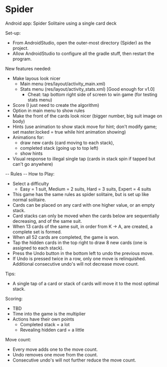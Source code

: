 # Spider
Android app: Spider Solitaire using a single card deck

Set-up:
- From AndroidStudio, open the outer-most directory (Spider) as the project.
- Allow AndroidStudio to configure all the gradle stuff, then restart the program.

New features needed:
- Make layous look nicer
	- Main menu (res/layout/activity_main.xml)
	- Stats menu (res/layout/activity_stats.xml) [Good enough for v1.0]
		* Cheat: tap bottom right side of screen to win game (for testing stats menu)
- Score (I just need to create the algorithm)
- Option in main menu to show rules
- Make the front of the cards look nicer (bigger number, big suit image on body)
- Hints (use animation to show stack move for hint; don't modify game; set master.locked = true while hint animation showing)
- Animations for:
	- draw new cards (card moving to each stack), 
	- completed stack (going up to top left)
	- show hints
- Visual response to illegal single tap (cards in stack spin if tapped but can't go anywhere)


-- Rules --
How to Play:
- Select a difficulty
	- Easy = 1 suit, Medium = 2 suits, Hard = 3 suits, Expert = 4 suits
- This game has the same rules as spider solitaire, but is set up like normal solitaire.
- Cards can be placed on any card with one higher value, or an empty stack.
- Card stacks can only be moved when the cards below are sequentially decreasing, and of the same suit.
- When 13 cards of the same suit, in order from K -> A, are created, a complete set is formed.
- When all 52 cards are completed, the game is won.
- Tap the hidden cards in the top right to draw 8 new cards (one is assigned to each stack).
- Press the Undo button in the bottom left to undo the previous move.
- If Undo is pressed twice in a row, only one move is relinquished. Additional consecutive undo's will not decrease move count.

Tips:
- A single tap of a card or stack of cards will move it to the most optimal stack.

Scoring:
- TBD
- Time into the game is the multiplier
- Actions have their own points
	- Completed stack = a lot
	- Revealing hidden card = a little

Move count:
- Every move adds one to the move count.
- Undo removes one move from the count.
- Consecutive undo's will not further reduce the move count.
